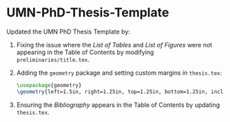 # UMN-PhD-Thesis-Template

Updated the UMN PhD Thesis Template by:

1. Fixing the issue where the *List of Tables* and *List of Figures* were not appearing in the Table of Contents by modifying `preliminaries/title.tex`.
   
3. Adding the `geometry` package and setting custom margins in `thesis.tex`:
   ```latex
   \usepackage{geometry}
   \geometry{left=1.5in, right=1.25in, top=1.25in, bottom=1.25in, includehead, includefoot}
   ```
   
4. Ensuring the *Bibliography* appears in the Table of Contents by updating `thesis.tex`.

